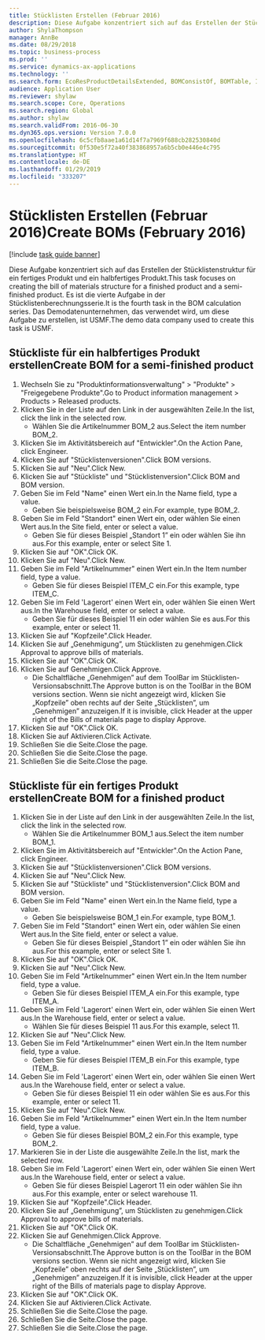 ```yaml
---
title: Stücklisten Erstellen (Februar 2016)
description: Diese Aufgabe konzentriert sich auf das Erstellen der Stücklistenstruktur für ein fertiges Produkt und ein halbfertiges Produkt.
author: ShylaThompson
manager: AnnBe
ms.date: 08/29/2018
ms.topic: business-process
ms.prod: ''
ms.service: dynamics-ax-applications
ms.technology: ''
ms.search.form: EcoResProductDetailsExtended, BOMConsistOf, BOMTable, InventLocationIdLookup
audience: Application User
ms.reviewer: shylaw
ms.search.scope: Core, Operations
ms.search.region: Global
ms.author: shylaw
ms.search.validFrom: 2016-06-30
ms.dyn365.ops.version: Version 7.0.0
ms.openlocfilehash: 6c5cfb8aae1a61d14f7a7969f688cb282530840d
ms.sourcegitcommit: 0f530e5f72a40f383868957a6b5cb0e446e4c795
ms.translationtype: HT
ms.contentlocale: de-DE
ms.lasthandoff: 01/29/2019
ms.locfileid: "333207"
---
```

# <a name="create-boms-february-2016"></a><span data-ttu-id="5b6f8-103">Stücklisten Erstellen (Februar 2016)</span><span class="sxs-lookup"><span data-stu-id="5b6f8-103">Create BOMs (February 2016)</span></span>

[!include [task guide banner](../../includes/task-guide-banner.md)]

<span data-ttu-id="5b6f8-104">Diese Aufgabe konzentriert sich auf das Erstellen der Stücklistenstruktur für ein fertiges Produkt und ein halbfertiges Produkt.</span><span class="sxs-lookup"><span data-stu-id="5b6f8-104">This task focuses on creating the bill of materials structure for a finished product and a semi-finished product.</span></span> <span data-ttu-id="5b6f8-105">Es ist die vierte Aufgabe in der Stücklistenberechnungsserie.</span><span class="sxs-lookup"><span data-stu-id="5b6f8-105">It is the fourth task in the BOM calculation series.</span></span> <span data-ttu-id="5b6f8-106">Das Demodatenunternehmen, das verwendet wird, um diese Aufgabe zu erstellen, ist USMF.</span><span class="sxs-lookup"><span data-stu-id="5b6f8-106">The demo data company used to create this task is USMF.</span></span>


## <a name="create-bom-for-a-semi-finished-product"></a><span data-ttu-id="5b6f8-107">Stückliste für ein halbfertiges Produkt erstellen</span><span class="sxs-lookup"><span data-stu-id="5b6f8-107">Create BOM for a semi-finished product</span></span>
1. <span data-ttu-id="5b6f8-108">Wechseln Sie zu "Produktinformationsverwaltung" > "Produkte" > "Freigegebene Produkte".</span><span class="sxs-lookup"><span data-stu-id="5b6f8-108">Go to Product information management > Products > Released products.</span></span>
2. <span data-ttu-id="5b6f8-109">Klicken Sie in der Liste auf den Link in der ausgewählten Zeile.</span><span class="sxs-lookup"><span data-stu-id="5b6f8-109">In the list, click the link in the selected row.</span></span>
    * <span data-ttu-id="5b6f8-110">Wählen Sie die Artikelnummer BOM_2 aus.</span><span class="sxs-lookup"><span data-stu-id="5b6f8-110">Select the item number BOM_2.</span></span>  
3. <span data-ttu-id="5b6f8-111">Klicken Sie im Aktivitätsbereich auf "Entwickler".</span><span class="sxs-lookup"><span data-stu-id="5b6f8-111">On the Action Pane, click Engineer.</span></span>
4. <span data-ttu-id="5b6f8-112">Klicken Sie auf "Stücklistenversionen".</span><span class="sxs-lookup"><span data-stu-id="5b6f8-112">Click BOM versions.</span></span>
5. <span data-ttu-id="5b6f8-113">Klicken Sie auf "Neu".</span><span class="sxs-lookup"><span data-stu-id="5b6f8-113">Click New.</span></span>
6. <span data-ttu-id="5b6f8-114">Klicken Sie auf "Stückliste" und "Stücklistenversion".</span><span class="sxs-lookup"><span data-stu-id="5b6f8-114">Click BOM and BOM version.</span></span>
7. <span data-ttu-id="5b6f8-115">Geben Sie im Feld "Name" einen Wert ein.</span><span class="sxs-lookup"><span data-stu-id="5b6f8-115">In the Name field, type a value.</span></span>
    * <span data-ttu-id="5b6f8-116">Geben Sie beispielsweise BOM_2 ein.</span><span class="sxs-lookup"><span data-stu-id="5b6f8-116">For example, type BOM_2.</span></span>  
8. <span data-ttu-id="5b6f8-117">Geben Sie im Feld "Standort" einen Wert ein, oder wählen Sie einen Wert aus.</span><span class="sxs-lookup"><span data-stu-id="5b6f8-117">In the Site field, enter or select a value.</span></span>
    * <span data-ttu-id="5b6f8-118">Geben Sie für dieses Beispiel „Standort 1” ein oder wählen Sie ihn aus.</span><span class="sxs-lookup"><span data-stu-id="5b6f8-118">For this example, enter or select Site 1.</span></span>  
9. <span data-ttu-id="5b6f8-119">Klicken Sie auf "OK".</span><span class="sxs-lookup"><span data-stu-id="5b6f8-119">Click OK.</span></span>
10. <span data-ttu-id="5b6f8-120">Klicken Sie auf "Neu".</span><span class="sxs-lookup"><span data-stu-id="5b6f8-120">Click New.</span></span>
11. <span data-ttu-id="5b6f8-121">Geben Sie im Feld "Artikelnummer" einen Wert ein.</span><span class="sxs-lookup"><span data-stu-id="5b6f8-121">In the Item number field, type a value.</span></span>
    * <span data-ttu-id="5b6f8-122">Geben Sie für dieses Beispiel ITEM_C ein.</span><span class="sxs-lookup"><span data-stu-id="5b6f8-122">For this example, type ITEM_C.</span></span>  
12. <span data-ttu-id="5b6f8-123">Geben Sie im Feld 'Lagerort' einen Wert ein, oder wählen Sie einen Wert aus.</span><span class="sxs-lookup"><span data-stu-id="5b6f8-123">In the Warehouse field, enter or select a value.</span></span>
    * <span data-ttu-id="5b6f8-124">Geben Sie für dieses Beispiel 11 ein oder wählen Sie es aus.</span><span class="sxs-lookup"><span data-stu-id="5b6f8-124">For this example, enter or select 11.</span></span>  
13. <span data-ttu-id="5b6f8-125">Klicken Sie auf "Kopfzeile".</span><span class="sxs-lookup"><span data-stu-id="5b6f8-125">Click Header.</span></span>
14. <span data-ttu-id="5b6f8-126">Klicken Sie auf „Genehmigung”, um Stücklisten zu genehmigen.</span><span class="sxs-lookup"><span data-stu-id="5b6f8-126">Click Approval to approve bills of materials.</span></span>
15. <span data-ttu-id="5b6f8-127">Klicken Sie auf "OK".</span><span class="sxs-lookup"><span data-stu-id="5b6f8-127">Click OK.</span></span>
16. <span data-ttu-id="5b6f8-128">Klicken Sie auf Genehmigen.</span><span class="sxs-lookup"><span data-stu-id="5b6f8-128">Click Approve.</span></span>
    * <span data-ttu-id="5b6f8-129">Die Schaltfläche „Genehmigen” auf dem ToolBar im Stücklisten-Versionsabschnitt.</span><span class="sxs-lookup"><span data-stu-id="5b6f8-129">The Approve button is on the ToolBar in the  BOM versions section.</span></span> <span data-ttu-id="5b6f8-130">Wenn sie nicht angezeigt wird, klicken Sie „Kopfzeile” oben rechts auf der Seite „Stücklisten”, um „Genehmigen” anzuzeigen.</span><span class="sxs-lookup"><span data-stu-id="5b6f8-130">If it is invisible, click Header at the upper right of the Bills of materials page to display Approve.</span></span>  
17. <span data-ttu-id="5b6f8-131">Klicken Sie auf "OK".</span><span class="sxs-lookup"><span data-stu-id="5b6f8-131">Click OK.</span></span>
18. <span data-ttu-id="5b6f8-132">Klicken Sie auf Aktivieren.</span><span class="sxs-lookup"><span data-stu-id="5b6f8-132">Click Activate.</span></span>
19. <span data-ttu-id="5b6f8-133">Schließen Sie die Seite.</span><span class="sxs-lookup"><span data-stu-id="5b6f8-133">Close the page.</span></span>
20. <span data-ttu-id="5b6f8-134">Schließen Sie die Seite.</span><span class="sxs-lookup"><span data-stu-id="5b6f8-134">Close the page.</span></span>
21. <span data-ttu-id="5b6f8-135">Schließen Sie die Seite.</span><span class="sxs-lookup"><span data-stu-id="5b6f8-135">Close the page.</span></span>

## <a name="create-bom-for-a-finished-product"></a><span data-ttu-id="5b6f8-136">Stückliste für ein fertiges Produkt erstellen</span><span class="sxs-lookup"><span data-stu-id="5b6f8-136">Create BOM for a finished product</span></span>
1. <span data-ttu-id="5b6f8-137">Klicken Sie in der Liste auf den Link in der ausgewählten Zeile.</span><span class="sxs-lookup"><span data-stu-id="5b6f8-137">In the list, click the link in the selected row.</span></span>
    * <span data-ttu-id="5b6f8-138">Wählen Sie die Artikelnummer BOM_1 aus.</span><span class="sxs-lookup"><span data-stu-id="5b6f8-138">Select the item number BOM_1.</span></span>  
2. <span data-ttu-id="5b6f8-139">Klicken Sie im Aktivitätsbereich auf "Entwickler".</span><span class="sxs-lookup"><span data-stu-id="5b6f8-139">On the Action Pane, click Engineer.</span></span>
3. <span data-ttu-id="5b6f8-140">Klicken Sie auf "Stücklistenversionen".</span><span class="sxs-lookup"><span data-stu-id="5b6f8-140">Click BOM versions.</span></span>
4. <span data-ttu-id="5b6f8-141">Klicken Sie auf "Neu".</span><span class="sxs-lookup"><span data-stu-id="5b6f8-141">Click New.</span></span>
5. <span data-ttu-id="5b6f8-142">Klicken Sie auf "Stückliste" und "Stücklistenversion".</span><span class="sxs-lookup"><span data-stu-id="5b6f8-142">Click BOM and BOM version.</span></span>
6. <span data-ttu-id="5b6f8-143">Geben Sie im Feld "Name" einen Wert ein.</span><span class="sxs-lookup"><span data-stu-id="5b6f8-143">In the Name field, type a value.</span></span>
    * <span data-ttu-id="5b6f8-144">Geben Sie beispielsweise BOM_1 ein.</span><span class="sxs-lookup"><span data-stu-id="5b6f8-144">For example, type BOM_1.</span></span>  
7. <span data-ttu-id="5b6f8-145">Geben Sie im Feld "Standort" einen Wert ein, oder wählen Sie einen Wert aus.</span><span class="sxs-lookup"><span data-stu-id="5b6f8-145">In the Site field, enter or select a value.</span></span>
    * <span data-ttu-id="5b6f8-146">Geben Sie für dieses Beispiel „Standort 1” ein oder wählen Sie ihn aus.</span><span class="sxs-lookup"><span data-stu-id="5b6f8-146">For this example, enter or select Site 1.</span></span>  
8. <span data-ttu-id="5b6f8-147">Klicken Sie auf "OK".</span><span class="sxs-lookup"><span data-stu-id="5b6f8-147">Click OK.</span></span>
9. <span data-ttu-id="5b6f8-148">Klicken Sie auf "Neu".</span><span class="sxs-lookup"><span data-stu-id="5b6f8-148">Click New.</span></span>
10. <span data-ttu-id="5b6f8-149">Geben Sie im Feld "Artikelnummer" einen Wert ein.</span><span class="sxs-lookup"><span data-stu-id="5b6f8-149">In the Item number field, type a value.</span></span>
    * <span data-ttu-id="5b6f8-150">Geben Sie für dieses Beispiel ITEM_A ein.</span><span class="sxs-lookup"><span data-stu-id="5b6f8-150">For this example, type ITEM_A.</span></span>  
11. <span data-ttu-id="5b6f8-151">Geben Sie im Feld 'Lagerort' einen Wert ein, oder wählen Sie einen Wert aus.</span><span class="sxs-lookup"><span data-stu-id="5b6f8-151">In the Warehouse field, enter or select a value.</span></span>
    * <span data-ttu-id="5b6f8-152">Wählen Sie für dieses Beispiel 11 aus.</span><span class="sxs-lookup"><span data-stu-id="5b6f8-152">For this example, select 11.</span></span>  
12. <span data-ttu-id="5b6f8-153">Klicken Sie auf "Neu".</span><span class="sxs-lookup"><span data-stu-id="5b6f8-153">Click New.</span></span>
13. <span data-ttu-id="5b6f8-154">Geben Sie im Feld "Artikelnummer" einen Wert ein.</span><span class="sxs-lookup"><span data-stu-id="5b6f8-154">In the Item number field, type a value.</span></span>
    * <span data-ttu-id="5b6f8-155">Geben Sie für dieses Beispiel ITEM_B ein.</span><span class="sxs-lookup"><span data-stu-id="5b6f8-155">For this example, type ITEM_B.</span></span>  
14. <span data-ttu-id="5b6f8-156">Geben Sie im Feld 'Lagerort' einen Wert ein, oder wählen Sie einen Wert aus.</span><span class="sxs-lookup"><span data-stu-id="5b6f8-156">In the Warehouse field, enter or select a value.</span></span>
    * <span data-ttu-id="5b6f8-157">Geben Sie für dieses Beispiel 11 ein oder wählen Sie es aus.</span><span class="sxs-lookup"><span data-stu-id="5b6f8-157">For this example, enter or select 11.</span></span>  
15. <span data-ttu-id="5b6f8-158">Klicken Sie auf "Neu".</span><span class="sxs-lookup"><span data-stu-id="5b6f8-158">Click New.</span></span>
16. <span data-ttu-id="5b6f8-159">Geben Sie im Feld "Artikelnummer" einen Wert ein.</span><span class="sxs-lookup"><span data-stu-id="5b6f8-159">In the Item number field, type a value.</span></span>
    * <span data-ttu-id="5b6f8-160">Geben Sie für dieses Beispiel BOM_2 ein.</span><span class="sxs-lookup"><span data-stu-id="5b6f8-160">For this example, type BOM_2.</span></span>  
17. <span data-ttu-id="5b6f8-161">Markieren Sie in der Liste die ausgewählte Zeile.</span><span class="sxs-lookup"><span data-stu-id="5b6f8-161">In the list, mark the selected row.</span></span>
18. <span data-ttu-id="5b6f8-162">Geben Sie im Feld 'Lagerort' einen Wert ein, oder wählen Sie einen Wert aus.</span><span class="sxs-lookup"><span data-stu-id="5b6f8-162">In the Warehouse field, enter or select a value.</span></span>
    * <span data-ttu-id="5b6f8-163">Geben Sie für dieses Beispiel Lagerort 11 ein oder wählen Sie ihn aus.</span><span class="sxs-lookup"><span data-stu-id="5b6f8-163">For this example, enter or select warehouse 11.</span></span>  
19. <span data-ttu-id="5b6f8-164">Klicken Sie auf "Kopfzeile".</span><span class="sxs-lookup"><span data-stu-id="5b6f8-164">Click Header.</span></span>
20. <span data-ttu-id="5b6f8-165">Klicken Sie auf „Genehmigung”, um Stücklisten zu genehmigen.</span><span class="sxs-lookup"><span data-stu-id="5b6f8-165">Click Approval to approve bills of materials.</span></span>
21. <span data-ttu-id="5b6f8-166">Klicken Sie auf "OK".</span><span class="sxs-lookup"><span data-stu-id="5b6f8-166">Click OK.</span></span>
22. <span data-ttu-id="5b6f8-167">Klicken Sie auf Genehmigen.</span><span class="sxs-lookup"><span data-stu-id="5b6f8-167">Click Approve.</span></span>
    * <span data-ttu-id="5b6f8-168">Die Schaltfläche „Genehmigen” auf dem ToolBar im Stücklisten-Versionsabschnitt.</span><span class="sxs-lookup"><span data-stu-id="5b6f8-168">The Approve button is on the ToolBar in the  BOM versions section.</span></span> <span data-ttu-id="5b6f8-169">Wenn sie nicht angezeigt wird, klicken Sie „Kopfzeile” oben rechts auf der Seite „Stücklisten”, um „Genehmigen” anzuzeigen.</span><span class="sxs-lookup"><span data-stu-id="5b6f8-169">If it is invisible, click Header at the upper right of the Bills of materials page to display Approve.</span></span>  
23. <span data-ttu-id="5b6f8-170">Klicken Sie auf "OK".</span><span class="sxs-lookup"><span data-stu-id="5b6f8-170">Click OK.</span></span>
24. <span data-ttu-id="5b6f8-171">Klicken Sie auf Aktivieren.</span><span class="sxs-lookup"><span data-stu-id="5b6f8-171">Click Activate.</span></span>
25. <span data-ttu-id="5b6f8-172">Schließen Sie die Seite.</span><span class="sxs-lookup"><span data-stu-id="5b6f8-172">Close the page.</span></span>
26. <span data-ttu-id="5b6f8-173">Schließen Sie die Seite.</span><span class="sxs-lookup"><span data-stu-id="5b6f8-173">Close the page.</span></span>
27. <span data-ttu-id="5b6f8-174">Schließen Sie die Seite.</span><span class="sxs-lookup"><span data-stu-id="5b6f8-174">Close the page.</span></span>

